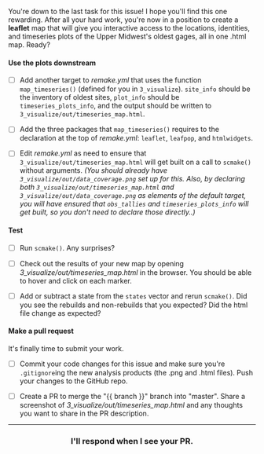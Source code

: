 You're down to the last task for this issue! I hope you'll find this one rewarding. After all your hard work, you're now in a position to create a **leaflet** map that will give you interactive access to the locations, identities, and timeseries plots of the Upper Midwest's oldest gages, all in one .html map. Ready?

#### Use the plots downstream

- [ ] Add another target to *remake.yml* that uses the function `map_timeseries()` (defined for you in `3_visualize`). `site_info` should be the inventory of oldest sites, `plot_info` should be `timeseries_plots_info`, and the output should be written to `3_visualize/out/timeseries_map.html`.

- [ ] Add the three packages that `map_timeseries()` requires to the declaration at the top of *remake.yml*: `leaflet`, `leafpop`, and `htmlwidgets`.

- [ ] Edit *remake.yml* as need to ensure that `3_visualize/out/timeseries_map.html` will get built on a call to `scmake()` without arguments.
  _(You should already have `3_visualize/out/data_coverage.png` set up for this. Also, by declaring both `3_visualize/out/timeseries_map.html` and `3_visualize/out/data_coverage.png` as elements of the default target, you will have ensured that `obs_tallies` and `timeseries_plots_info` will get built, so you don't need to declare those directly..)_

#### Test

- [ ] Run `scmake()`. Any surprises?

- [ ] Check out the results of your new map by opening *3_visualize/out/timeseries_map.html* in the browser. You should be able to hover and click on each marker.

- [ ] Add or subtract a state from the `states` vector and rerun `scmake()`. Did you see the rebuilds and non-rebuilds that you expected? Did the html file change as expected?

#### Make a pull request

It's finally time to submit your work.

- [ ] Commit your code changes for this issue and make sure you're `.gitignore`ing the new analysis products (the .png and .html files). Push your changes to the GitHub repo.

- [ ] Create a PR to merge the "{{ branch }}" branch into "master". Share a screenshot of *3_visualize/out/timeseries_map.html* and any thoughts you want to share in the PR description. 

<hr><h3 align="center">I'll respond when I see your PR.</h3>
